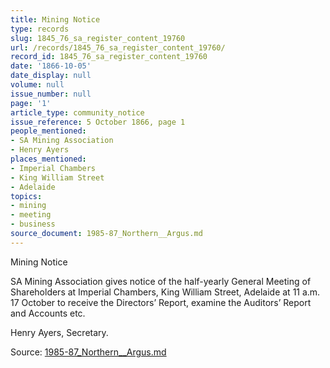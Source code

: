 ```yaml
---
title: Mining Notice
type: records
slug: 1845_76_sa_register_content_19760
url: /records/1845_76_sa_register_content_19760/
record_id: 1845_76_sa_register_content_19760
date: '1866-10-05'
date_display: null
volume: null
issue_number: null
page: '1'
article_type: community_notice
issue_reference: 5 October 1866, page 1
people_mentioned:
- SA Mining Association
- Henry Ayers
places_mentioned:
- Imperial Chambers
- King William Street
- Adelaide
topics:
- mining
- meeting
- business
source_document: 1985-87_Northern__Argus.md
---
```


Mining Notice

SA Mining Association gives notice of the half-yearly General Meeting of Shareholders at Imperial Chambers, King William Street, Adelaide at 11 a.m. 17 October to receive the Directors’ Report, examine the Auditors’ Report and Accounts etc.

Henry Ayers, Secretary.

Source: [1985-87_Northern__Argus.md](/downloads/markdown/1985-87_Northern__Argus.md)
